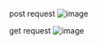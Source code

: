 post request
![image](https://github.com/user-attachments/assets/f2763250-b1fb-4596-96cf-c6dc8ad80f43)

get request
![image](https://github.com/user-attachments/assets/e86a35b9-961d-4086-a589-c39bdec59b7e)
